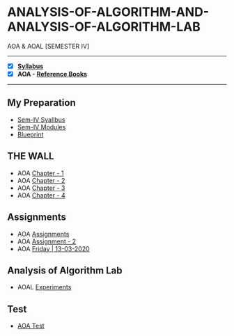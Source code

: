 # ANALYSIS-OF-ALGORITHM-AND-ANALYSIS-OF-ALGORITHM-LAB
 AOA & AOAL [SEMESTER IV] 
 
---
 
 - [X] **[Syllabus](https://github.com/Amey-Thakur/ANALYSIS-OF-ALGORITHM-AND-ANALYSIS-OF-ALGORITHM-LAB/blob/main/SE-Comps_CBCGS_Syllabus.pdf)**
 - [x] **AOA - [Reference Books](https://github.com/Amey-Thakur/ANALYSIS-OF-ALGORITHM-AND-ANALYSIS-OF-ALGORITHM-LAB/tree/main/Reference%20Books)**

---

## My Preparation
 - [Sem-IV Syallbus](https://github.com/Amey-Thakur/ANALYSIS-OF-ALGORITHM-AND-ANALYSIS-OF-ALGORITHM-LAB/blob/main/My%20Preparation/Syllabus.png)
 - [Sem-IV Modules](https://github.com/Amey-Thakur/ANALYSIS-OF-ALGORITHM-AND-ANALYSIS-OF-ALGORITHM-LAB/blob/main/My%20Preparation/Modules.png)
 - [Blueprint](https://github.com/Amey-Thakur/ANALYSIS-OF-ALGORITHM-AND-ANALYSIS-OF-ALGORITHM-LAB/blob/main/Blueprint%20(AOA).png)

## THE WALL
 - AOA [Chapter - 1](https://github.com/Amey-Thakur/ANALYSIS-OF-ALGORITHM-AND-ANALYSIS-OF-ALGORITHM-LAB/blob/main/THE%20WALL/AOA_Chapter-1.pdf)
 - AOA [Chapter - 2](https://github.com/Amey-Thakur/ANALYSIS-OF-ALGORITHM-AND-ANALYSIS-OF-ALGORITHM-LAB/blob/main/THE%20WALL/AOA_Chapter-2.pdf)
 - AOA [Chapter - 3](https://github.com/Amey-Thakur/ANALYSIS-OF-ALGORITHM-AND-ANALYSIS-OF-ALGORITHM-LAB/blob/main/THE%20WALL/AOA_Chapter-3.pdf)
 - AOA [Chapter - 4](https://github.com/Amey-Thakur/ANALYSIS-OF-ALGORITHM-AND-ANALYSIS-OF-ALGORITHM-LAB/blob/main/THE%20WALL/AOA_Chapter-4.pdf)

## Assignments
- AOA [Assignments](https://github.com/Amey-Thakur/ANALYSIS-OF-ALGORITHM-AND-ANALYSIS-OF-ALGORITHM-LAB/blob/main/Assignments/AOA_Assignments.pdf)
- AOA [Assignment - 2](https://github.com/Amey-Thakur/ANALYSIS-OF-ALGORITHM-AND-ANALYSIS-OF-ALGORITHM-LAB/blob/main/Assignments/AOA_Assignment-2.pdf)
- AOA [Friday | 13-03-2020](https://github.com/Amey-Thakur/ANALYSIS-OF-ALGORITHM-AND-ANALYSIS-OF-ALGORITHM-LAB/blob/main/Assignments/AOA_Friday.pdf)

## Analysis of Algorithm Lab
 - AOAL [Experiments](https://github.com/Amey-Thakur/ANALYSIS-OF-ALGORITHM-AND-ANALYSIS-OF-ALGORITHM-LAB/blob/main/PRACTICAL%20LAB.pdf)

## Test
- [AOA Test](https://github.com/Amey-Thakur/ANALYSIS-OF-ALGORITHM-AND-ANALYSIS-OF-ALGORITHM-LAB/blob/main/AOA_Test_B-50.pdf)
